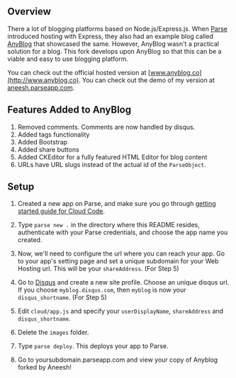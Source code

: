 Overview
--------
There a lot of blogging platforms based on Node.js/Express.js.
When [Parse](Parse.com) introduced hosting with
Express, they also had an example blog
called [AnyBlog](http://gitthub.com/ParsePlatform/AnyBlog)
that showcased the same. However, AnyBlog wasn't a
practical solution for a blog. This fork develops
upon AnyBlog so that this can be a viable and easy to use
blogging platform.

You can check out the official hosted version
at [www.anyblog.co](http://www.anyblog.co).
You can check out the demo of my version
at [aneesh.parseapp.com](http://aneesh.parseapp.com).

Features Added to AnyBlog
---------
1. Removed comments. Comments are now handled by disqus.
2. Added tags functionality
3. Added Bootstrap
4. Added share buttons
5. Added CKEditor for a fully featured HTML Editor for blog content
6. URLs have URL slugs instead of the actual id of the `ParseObject`.

Setup
-----

1. Created a new app on Parse, and make sure you go
through [getting started guide for Cloud Code](https://parse.com/docs/cloud_code_guide#started-installing).

2. Type `parse new .` in the directory where this
README resides, authenticate with your Parse credentials,
and choose the app name you created.

3. Now, we'll need to configure the url where you can
reach your app. Go to your app's setting page and set
a unique subdomain for your Web Hosting url. This will
be your `shareAddress`. (For Step 5)

4. Go to [Disqus](https://disqus.com/admin/create/) and 
create a new site profile. Choose an unique disqus url.
If you choose `myblog.disqus.com`, then `myblog` is now
your `disqus_shortname`. (For Step 5)

5. Edit `cloud/app.js` and specify your `userDisplayName`, 
`shareAddress` and `disqus_shortname`.

6. Delete the `images` folder.

7. Type `parse deploy`. This deploys your app to Parse.

8. Go to yoursubdomain.parseapp.com and view your copy of Anyblog forked by Aneesh!

